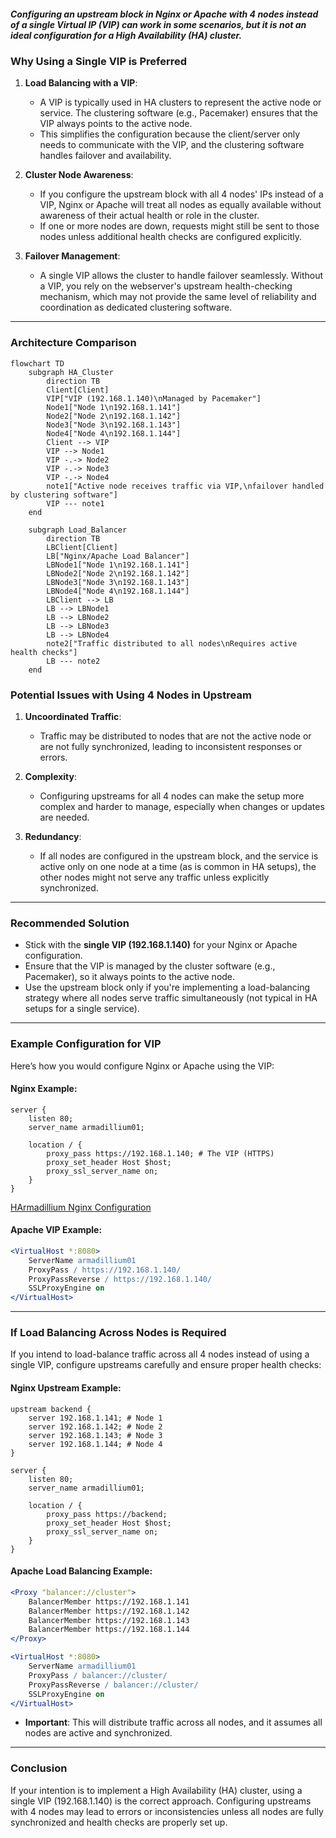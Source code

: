 ##### Configuring an upstream block in Nginx or Apache with 4 nodes instead of a single Virtual IP (VIP) can work in some scenarios, but it is not an ideal configuration for a High Availability (HA) cluster.

### **Why Using a Single VIP is Preferred**
1. **Load Balancing with a VIP**:
   - A VIP is typically used in HA clusters to represent the active node or service. The clustering software (e.g., Pacemaker) ensures that the VIP always points to the active node.
   - This simplifies the configuration because the client/server only needs to communicate with the VIP, and the clustering software handles failover and availability.

2. **Cluster Node Awareness**:
   - If you configure the upstream block with all 4 nodes' IPs instead of a VIP, Nginx or Apache will treat all nodes as equally available without awareness of their actual health or role in the cluster.
   - If one or more nodes are down, requests might still be sent to those nodes unless additional health checks are configured explicitly.

3. **Failover Management**:
   - A single VIP allows the cluster to handle failover seamlessly. Without a VIP, you rely on the webserver's upstream health-checking mechanism, which may not provide the same level of reliability and coordination as dedicated clustering software.

---
### **Architecture Comparison**

```mermaid
flowchart TD
    subgraph HA_Cluster
        direction TB
        Client[Client]
        VIP["VIP (192.168.1.140)\nManaged by Pacemaker"]
        Node1["Node 1\n192.168.1.141"]
        Node2["Node 2\n192.168.1.142"]
        Node3["Node 3\n192.168.1.143"]
        Node4["Node 4\n192.168.1.144"]
        Client --> VIP
        VIP --> Node1
        VIP -.-> Node2
        VIP -.-> Node3
        VIP -.-> Node4
        note1["Active node receives traffic via VIP,\nfailover handled by clustering software"]
        VIP --- note1
    end

    subgraph Load_Balancer
        direction TB
        LBClient[Client]
        LB["Nginx/Apache Load Balancer"]
        LBNode1["Node 1\n192.168.1.141"]
        LBNode2["Node 2\n192.168.1.142"]
        LBNode3["Node 3\n192.168.1.143"]
        LBNode4["Node 4\n192.168.1.144"]
        LBClient --> LB
        LB --> LBNode1
        LB --> LBNode2
        LB --> LBNode3
        LB --> LBNode4
        note2["Traffic distributed to all nodes\nRequires active health checks"]
        LB --- note2
    end
```

### **Potential Issues with Using 4 Nodes in Upstream**
1. **Uncoordinated Traffic**:
   - Traffic may be distributed to nodes that are not the active node or are not fully synchronized, leading to inconsistent responses or errors.
   
2. **Complexity**:
   - Configuring upstreams for all 4 nodes can make the setup more complex and harder to manage, especially when changes or updates are needed.

3. **Redundancy**:
   - If all nodes are configured in the upstream block, and the service is active only on one node at a time (as is common in HA setups), the other nodes might not serve any traffic unless explicitly synchronized.

---

### **Recommended Solution**
- Stick with the **single VIP (192.168.1.140)** for your Nginx or Apache configuration.
- Ensure that the VIP is managed by the cluster software (e.g., Pacemaker), so it always points to the active node.
- Use the upstream block only if you're implementing a load-balancing strategy where all nodes serve traffic simultaneously (not typical in HA setups for a single service).

---

### **Example Configuration for VIP**
Here’s how you would configure Nginx or Apache using the VIP:

#### **Nginx Example**:
```nginx
server {
    listen 80;
    server_name armadillium01;

    location / {
        proxy_pass https://192.168.1.140; # The VIP (HTTPS)
        proxy_set_header Host $host;
        proxy_ssl_server_name on;
    }
}
```
[HArmadillium Nginx Configuration](https://github.com/universalbit-dev/HArmadillium/tree/main/nginx)

#### **Apache VIP Example**:
```apache
<VirtualHost *:8080>
    ServerName armadillium01
    ProxyPass / https://192.168.1.140/
    ProxyPassReverse / https://192.168.1.140/
    SSLProxyEngine on
</VirtualHost>
```

---

### **If Load Balancing Across Nodes is Required**
If you intend to load-balance traffic across all 4 nodes instead of using a single VIP, configure upstreams carefully and ensure proper health checks:

#### **Nginx Upstream Example**:
```nginx
upstream backend {
    server 192.168.1.141; # Node 1
    server 192.168.1.142; # Node 2
    server 192.168.1.143; # Node 3
    server 192.168.1.144; # Node 4
}

server {
    listen 80;
    server_name armadillium01;

    location / {
        proxy_pass https://backend;
        proxy_set_header Host $host;
        proxy_ssl_server_name on;
    }
}
```

#### **Apache Load Balancing Example**:
```apache
<Proxy "balancer://cluster">
    BalancerMember https://192.168.1.141
    BalancerMember https://192.168.1.142
    BalancerMember https://192.168.1.143
    BalancerMember https://192.168.1.144
</Proxy>

<VirtualHost *:8080>
    ServerName armadillium01
    ProxyPass / balancer://cluster/
    ProxyPassReverse / balancer://cluster/
    SSLProxyEngine on
</VirtualHost>
```

- **Important**: This will distribute traffic across all nodes, and it assumes all nodes are active and synchronized.
---

### **Conclusion**
If your intention is to implement a High Availability (HA) cluster, using a single VIP (192.168.1.140) is the correct approach. Configuring upstreams with 4 nodes may lead to errors or inconsistencies unless all nodes are fully synchronized and health checks are properly set up.
